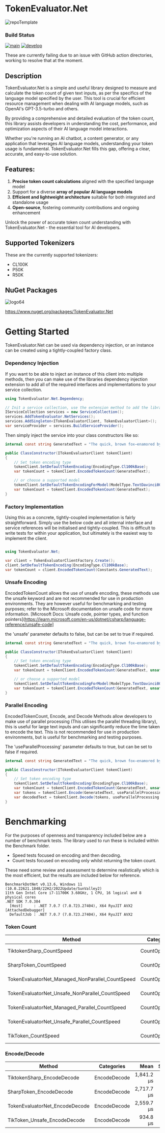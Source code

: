 # TokenEvaluator.Net

![repoTemplate](https://github.com/Dev-In-A-Box-Solutions/TokenEvaluator.Net/assets/17493722/c3c9425e-2457-417f-9075-daec954d5bba)


### Build Status
[![main](https://github.com/JoeTomkinson/TokenEvaluator.Net/actions/workflows/main-build.yml/badge.svg)](https://github.com/JoeTomkinson/TokenEvaluator.Net/actions/workflows/main-build.yml)
[![develop](https://github.com/JoeTomkinson/TokenEvaluator.Net/actions/workflows/develop-build.yml/badge.svg)](https://github.com/JoeTomkinson/TokenEvaluator.Net/actions/workflows/develop-build.yml)

These are currently failing due to an issue with GitHub action directories, working to resolve that at the moment.

## Description
TokenEvaluator.Net is a simple and useful library designed to measure and calculate the token count of given text inputs, as per the specifics of the language model specified by the user. This tool is crucial for efficient resource management when dealing with AI language models, such as OpenAI's GPT-3.5-turbo and others.

By providing a comprehensive and detailed evaluation of the token count, this library assists developers in understanding the cost, performance, and optimization aspects of their AI language model interactions.

Whether you're running an AI chatbot, a content generator, or any application that leverages AI language models, understanding your token usage is fundamental. TokenEvaluator.Net fills this gap, offering a clear, accurate, and easy-to-use solution.

## Features:

1. **Precise token count calculations** aligned with the specified language model
2. Support for a diverse **array of popular AI language models**
3. **Efficient and lightweight architecture** suitable for both integrated and standalone usage
4. **Open-source**, fostering community contributions and ongoing enhancement

Unlock the power of accurate token count understanding with TokenEvaluator.Net - the essential tool for AI developers.

## Supported Tokenizers
These are the currently supported tokenizers:

- CL100K
- P50K
- R50K

## NuGet Packages

![logo64](https://github.com/Dev-In-A-Box-Solutions/TokenEvaluator.Net/assets/17493722/0fc0e333-1abe-4f54-8ad7-53ee7f7b8a9d)

https://www.nuget.org/packages/TokenEvaluator.Net

# Getting Started

TokenEvaluator.Net can be used via dependency injection, or an instance can be created using a tightly-coupled factory class.

### Dependency Injection
If you want to be able to inject an instance of this client into multiple methods, then you can make use of the libraries dependency injection extension to add all of the required interfaces and implementations to your service collection.

```C#
using TokenEvaluator.Net.Dependency;

// Init a service collection, use the extension method to add the library services.
IServiceCollection services = new ServiceCollection();
services.AddTokenEvaluator.NetServices();
services.AddSingleton<ITokenEvaluatorClient, TokenEvaluatorClient>();
var serviceProvider = services.BuildServiceProvider();
```

Then simply inject the service into your class constructors like so:

```C#
internal const string GeneratedText = "The quick, brown fox—enamored by the moonlit night—jumped over 10 lazily sleeping dogs near 123 Elm St. at approximately 7:30 PM. Isn't text tokenization interesting?";

public ClassConstructor(ITokenEvaluatorClient tokenClient)
{
    // Set token encoding type
    tokenClient.SetDefaultTokenEncoding(EncodingType.Cl100kBase);
    var tokenCount = tokenClient.EncodedTokenCount(GeneratedText);

    // or choose a supported model
    tokenClient.SetDefaultTokenEncodingForModel(ModelType.TextDavinci003);
    var tokenCount = tokenClient.EncodedTokenCount(GeneratedText);
}
```

### Factory Implementation

Using this as a concrete, tightly-coupled implementation is fairly straightforward. Simply use the below code and all internal interface and service references will be initialised and tightly-coupled. This is difficult to write tests for within your application, but ultimately is the easiest way to implement the client.

```C#

using TokenEvaluator.Net;

var client = TokenEvaluatorClientFactory.Create();
client.SetDefaultTokenEncoding(EncodingType.Cl100kBase);
var tokenCount = client.EncodedTokenCount(Constants.GeneratedText);
```

### Unsafe Encoding

EncodedTokenCount allows the use of unsafe encoding, these methods use the unsafe keyword and are not recommended for use in production environments. They are however useful for benchmarking and testing purposes; refer to the Microsoft documentation on unsafe code for more information.
[Microsoft Docs: Unsafe code, pointer types, and function pointers](https://learn.microsoft.com/en-us/dotnet/csharp/language-reference/unsafe-code]

the 'unsafe' parameter defaults to false, but can be set to true if required.

```C#
internal const string GeneratedText = "The quick, brown fox—enamored by the moonlit night—jumped over 10 lazily sleeping dogs near 123 Elm St. at approximately 7:30 PM. Isn't text tokenization interesting?";

public ClassConstructor(ITokenEvaluatorClient tokenClient)
{
    // Set token encoding type
    tokenClient.SetDefaultTokenEncoding(EncodingType.Cl100kBase);
    var tokenCount = tokenClient.EncodedTokenCount(GeneratedText, unsafe: true, useParallelProcessing: false);

    // or choose a supported model
    tokenClient.SetDefaultTokenEncodingForModel(ModelType.TextDavinci003);
    var tokenCount = tokenClient.EncodedTokenCount(GeneratedText, unsafe: true, useParallelProcessing: false);
}
```

### Parallel Encoding

EncodedTokenCount, Encode, and Decode Methods allow developers to make use of parallel processing (This utilises the parallel threading library), this is useful for large text inputs and can significantly reduce the time taken to encode the text. This is not recommended for use in production environments, but is useful for benchmarking and testing purposes.

The 'useParallelProcessing' parameter defaults to true, but can be set to false if required.

```C#
internal const string GeneratedText = "The quick, brown fox—enamored by the moonlit night—jumped over 10 lazily sleeping dogs near 123 Elm St. at approximately 7:30 PM. Isn't text tokenization interesting?";

public ClassConstructor(ITokenEvaluatorClient tokenClient)
{
    // Set token encoding type
    tokenClient.SetDefaultTokenEncoding(EncodingType.Cl100kBase);
    var tokenCount = tokenClient.EncodedTokenCount(GeneratedText, unsafe: false,useParallelProcessing: true);
    var tokens = tokenClient.Encode(GeneratedText, useParallelProcessing: true);
    var decodedText = tokenClient.Decode(tokens, useParallelProcessing: true);
}
```

# Benchmarking

For the purposes of openness and transparency included below are a number of benchmark tests. The library used to run these is included within the Benchmark folder.

- Speed tests focused on encoding and then decoding.
- Count tests focused on encoding only whilst returning the token count.

These need some review and assessment to determine realistically which is the most efficient, but the results are included below for reference.


```
BenchmarkDotNet v0.13.6, Windows 11 (10.0.22621.1848/22H2/2022Update/SunValley2)
11th Gen Intel Core i7-11700K 3.60GHz, 1 CPU, 16 logical and 8 physical cores
.NET SDK 7.0.304
  [Host]     : .NET 7.0.7 (7.0.723.27404), X64 RyuJIT AVX2 [AttachedDebugger]
  DefaultJob : .NET 7.0.7 (7.0.723.27404), X64 RyuJIT AVX2
```

### Token Count

|                                           Method |      Categories |       Mean |   StdErr |        Min |         Q1 |     Median |         Q3 |        Max |    Op/s |     Gen0 |     Gen1 |  Allocated |
|------------------------------------------------- |---------------- |-----------:|---------:|-----------:|-----------:|-----------:|-----------:|-----------:|--------:|---------:|---------:|-----------:|
|                         TiktokenSharp_CountSpeed | CountOperations | 1,574.6 μs |  8.00 μs | 1,526.2 μs | 1,541.8 μs | 1,563.4 μs | 1,612.6 μs | 1,639.0 μs |   635.1 | 248.0469 | 177.7344 | 2031.03 KB |
|                            SharpToken_CountSpeed | CountOperations | 2,377.3 μs | 12.08 μs | 2,290.6 μs | 2,331.4 μs | 2,360.9 μs | 2,422.3 μs | 2,498.6 μs |   420.6 | 324.2188 | 226.5625 | 2658.29 KB |
| TokenEvaluatorNet_Managed_NonParallel_CountSpeed | CountOperations | 1,621.9 μs |  8.18 μs | 1,543.0 μs | 1,605.4 μs | 1,616.0 μs | 1,644.8 μs | 1,693.9 μs |   616.6 | 238.2813 | 171.8750 | 1954.78 KB |
|  TokenEvaluatorNet_Unsafe_NonParallel_CountSpeed | CountOperations |   597.7 μs |  2.79 μs |   576.0 μs |   592.1 μs |   595.3 μs |   603.6 μs |   617.0 μs | 1,673.0 |  47.8516 |        - |  391.77 KB |
|    TokenEvaluatorNet_Managed_Parallel_CountSpeed | CountOperations | 1,640.2 μs |  6.53 μs | 1,592.7 μs | 1,617.5 μs | 1,638.2 μs | 1,655.3 μs | 1,686.8 μs |   609.7 | 238.2813 | 171.8750 | 1954.78 KB |
|     TokenEvaluatorNet_Unsafe_Parallel_CountSpeed | CountOperations |   593.6 μs |  1.69 μs |   578.7 μs |   590.8 μs |   592.9 μs |   597.7 μs |   602.8 μs | 1,684.6 |  47.8516 |        - |  391.77 KB |
|                              TikToken_CountSpeed | CountOperations |   604.6 μs |  2.04 μs |   592.2 μs |   597.3 μs |   605.3 μs |   609.9 μs |   620.2 μs | 1,653.9 |  47.8516 |        - |  391.74 KB |

### Encode/Decode

|                                           Method |      Categories |       Mean |   StdErr |        Min |         Q1 |     Median |         Q3 |        Max |    Op/s |     Gen0 |     Gen1 |  Allocated |
|------------------------------------------------- |---------------- |-----------:|---------:|-----------:|-----------:|-----------:|-----------:|-----------:|--------:|---------:|---------:|-----------:|
|                       TiktokenSharp_EncodeDecode |    EncodeDecode | 1,841.2 μs |  8.96 μs | 1,789.1 μs | 1,809.6 μs | 1,836.9 μs | 1,867.7 μs | 1,921.1 μs |   543.1 | 289.0625 | 164.0625 | 2383.89 KB |
|                          SharpToken_EncodeDecode |    EncodeDecode | 2,717.7 μs | 15.66 μs | 2,531.2 μs | 2,634.8 μs | 2,705.1 μs | 2,802.7 μs | 3,076.4 μs |   368.0 | 339.8438 | 226.5625 | 2802.97 KB |
|                   TokenEvaluatorNet_EncodeDecode |    EncodeDecode | 2,559.7 μs | 14.49 μs | 2,356.4 μs | 2,501.5 μs | 2,547.7 μs | 2,625.6 μs | 2,811.4 μs |   390.7 | 375.0000 | 371.0938 | 3005.72 KB |
|                     TikToken_Unsafe_EncodeDecode |    EncodeDecode |   934.8 μs |  4.87 μs |   895.7 μs |   919.7 μs |   929.4 μs |   946.1 μs |   980.7 μs | 1,069.8 |  75.1953 |   7.8125 |  618.92 KB |